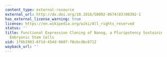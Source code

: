 ```yaml
---
content_type: external-resource
external_url: http://dx.doi.org/10.1016/S0092-8674(03)00392-1
has_external_license_warning: true
license: https://en.wikipedia.org/wiki/All_rights_reserved
status: ''
title: Functional Expression Cloning of Nanog, a Pluripotency Sustaining Factor in
  Embryonic Stem Cells
uid: 1f6b1983-6f1d-454d-9607-f8cbcdbc6712
wayback_url: ''
---
```

